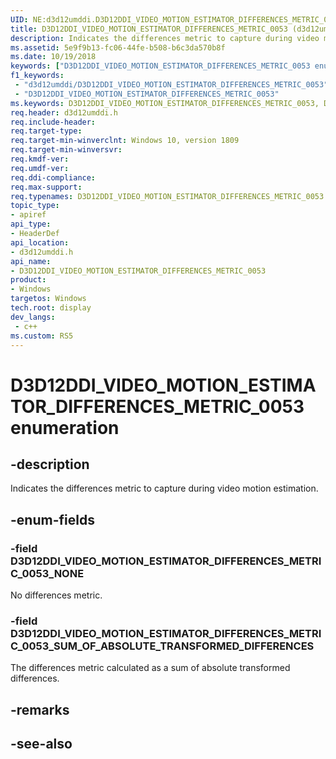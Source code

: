 ```yaml
---
UID: NE:d3d12umddi.D3D12DDI_VIDEO_MOTION_ESTIMATOR_DIFFERENCES_METRIC_0053
title: D3D12DDI_VIDEO_MOTION_ESTIMATOR_DIFFERENCES_METRIC_0053 (d3d12umddi.h)
description: Indicates the differences metric to capture during video motion estimation.
ms.assetid: 5e9f9b13-fc06-44fe-b508-b6c3da570b8f
ms.date: 10/19/2018
keywords: ["D3D12DDI_VIDEO_MOTION_ESTIMATOR_DIFFERENCES_METRIC_0053 enumeration"]
f1_keywords:
 - "d3d12umddi/D3D12DDI_VIDEO_MOTION_ESTIMATOR_DIFFERENCES_METRIC_0053"
 - "D3D12DDI_VIDEO_MOTION_ESTIMATOR_DIFFERENCES_METRIC_0053"
ms.keywords: D3D12DDI_VIDEO_MOTION_ESTIMATOR_DIFFERENCES_METRIC_0053, D3D12DDI_VIDEO_MOTION_ESTIMATOR_DIFFERENCES_METRIC_0053, 
req.header: d3d12umddi.h
req.include-header:
req.target-type:
req.target-min-winverclnt: Windows 10, version 1809
req.target-min-winversvr:
req.kmdf-ver:
req.umdf-ver:
req.ddi-compliance:
req.max-support:
req.typenames: D3D12DDI_VIDEO_MOTION_ESTIMATOR_DIFFERENCES_METRIC_0053
topic_type: 
- apiref
api_type: 
- HeaderDef
api_location: 
- d3d12umddi.h
api_name: 
- D3D12DDI_VIDEO_MOTION_ESTIMATOR_DIFFERENCES_METRIC_0053
product:
- Windows
targetos: Windows
tech.root: display
dev_langs:
 - c++
ms.custom: RS5
---
```


# D3D12DDI_VIDEO_MOTION_ESTIMATOR_DIFFERENCES_METRIC_0053 enumeration

## -description

Indicates the differences metric to capture during video motion estimation.

## -enum-fields

### -field D3D12DDI_VIDEO_MOTION_ESTIMATOR_DIFFERENCES_METRIC_0053_NONE

No differences metric.

### -field D3D12DDI_VIDEO_MOTION_ESTIMATOR_DIFFERENCES_METRIC_0053_SUM_OF_ABSOLUTE_TRANSFORMED_DIFFERENCES

The differences metric calculated as a sum of absolute transformed differences.

## -remarks

## -see-also
